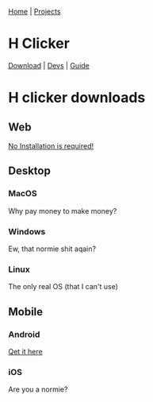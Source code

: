 [Home](/) | [Projects](/projects) 

# H Clicker

[Download](/projects/h-clicker/download) | [Devs](/projects/h-clicker/devs) | [Guide](/projects/h-clicker/guide) 

# H clicker downloads

## Web
[No Installation is required!](/h-clicker)

## Desktop

### MacOS
Why pay money to make money?

### Windows 
Ew, that normie shit aqain?

### Linux
The only real OS (that I can't use)

## Mobile

### Android
[Qet it here](https://play.google.com/store/apps/details?id=me.dnorhoj.h_clicker&hl=en_US)

### iOS
Are you a normie?